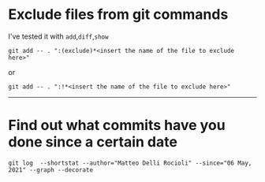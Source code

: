 # Exclude files from git commands

I've tested it with `add`,`diff`,`show`

```
git add -- . ":(exclude)*<insert the name of the file to exclude here>"
```
or

```
git add -- . ":!*<insert the name of the file to exclude here>"
```
--- 

# Find out what commits have you done since a certain date

```
git log  --shortstat --author="Matteo Delli Rocioli" --since="06 May, 2021" --graph --decorate 
```
